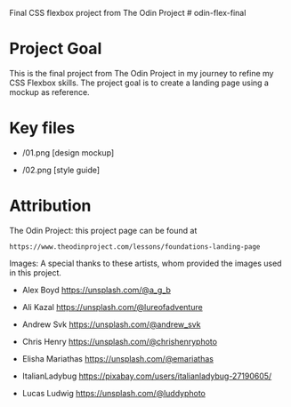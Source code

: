 Final CSS flexbox project from The Odin Project # odin-flex-final

Project Goal
============
This is the final project from The Odin Project in my journey to 
refine my CSS Flexbox skills. The project goal is to create a landing
page using a mockup as reference.

Key files
============  
  - /01.png [design mockup]

  - /02.png [style guide]

Attribution
=============

The Odin Project: this project page can be found at 
    
    https://www.theodinproject.com/lessons/foundations-landing-page


Images: A special thanks to these artists, whom provided the images
used in this project.

  - Alex Boyd https://unsplash.com/@a_g_b

  - Ali Kazal https://unsplash.com/@lureofadventure

  - Andrew Svk https://unsplash.com/@andrew_svk

  - Chris Henry https://unsplash.com/@chrishenryphoto

  - Elisha Mariathas https://unsplash.com/@emariathas

  - ItalianLadybug https://pixabay.com/users/italianladybug-27190605/

  - Lucas Ludwig https://unsplash.com/@luddyphoto